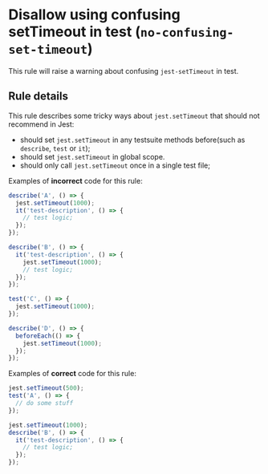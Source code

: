 # Disallow using confusing setTimeout in test (`no-confusing-set-timeout`)

<!-- end auto-generated rule header -->

This rule will raise a warning about confusing `jest-setTimeout` in test.

## Rule details

This rule describes some tricky ways about `jest.setTimeout` that should not
recommend in Jest:

- should set `jest.setTimeout` in any testsuite methods before(such as
  `describe`, `test` or `it`);
- should set `jest.setTimeout` in global scope.
- should only call `jest.setTimeout` once in a single test file;

Examples of **incorrect** code for this rule:

```js
describe('A', () => {
  jest.setTimeout(1000);
  it('test-description', () => {
    // test logic;
  });
});

describe('B', () => {
  it('test-description', () => {
    jest.setTimeout(1000);
    // test logic;
  });
});

test('C', () => {
  jest.setTimeout(1000);
});

describe('D', () => {
  beforeEach(() => {
    jest.setTimeout(1000);
  });
});
```

Examples of **correct** code for this rule:

```js
jest.setTimeout(500);
test('A', () => {
  // do some stuff
});
```

```js
jest.setTimeout(1000);
describe('B', () => {
  it('test-description', () => {
    // test logic;
  });
});
```
